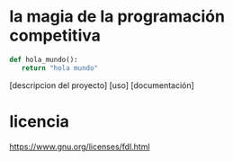# la magia de la programación competitiva
```python
def hola_mundo():
   return "hola mundo"
```
[descripcion del proyecto]
[uso]
[documentación]

# licencia
https://www.gnu.org/licenses/fdl.html



